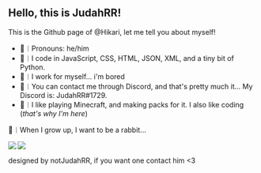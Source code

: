 ## Hello, this is JudahRR!

This is the Github page of @Hikari, let me tell you about myself!

- 🍏︱Pronouns: he/him
- 🍓︱I code in JavaScript, CSS, HTML, JSON, XML, and a tiny bit of Python.
- 🎁︱I work for myself... i'm bored
- 🍇︱You can contact me through Discord, and that's pretty much it... My Discord is: JudahRR#1729.
- 🥕︱I like playing Minecraft, and making packs for it. I also like coding (*that's why I'm here*)

🏢︱When I grow up, I want to be a rabbit...

<img align="left" src="https://github-readme-stats.vercel.app/api?username=Hikari1818R&show_icons=true&theme=tokyonight&hide_border=true&locale=en&count_private=true" />
<img align="center" src="https://github-readme-stats.vercel.app/api/top-langs?username=Hikari1818&show_icons=true&theme=tokyonight&hide_border=true&locale=en&layout=compact&count_private=true" />

designed by notJudahRR, if you want one contact him <3
